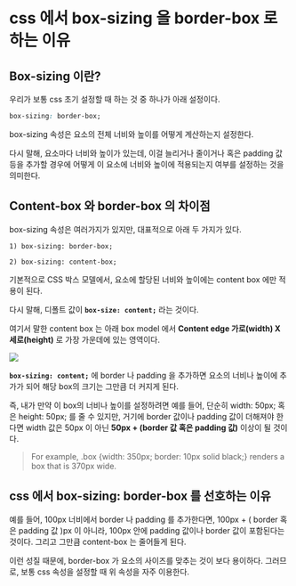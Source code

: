 css 에서 box-sizing 을 border-box 로 하는 이유
===

## Box-sizing 이란?
우리가 보통 css 초기 설정할 때 하는 것 중 하나가 아래 설정이다.

```css
box-sizing: border-box;
```

box-sizing 속성은 요소의 전체 너비와 높이를 어떻게 계산하는지 설정한다.

다시 말해, 요소마다 너비와 높이가 있는데, 이걸 늘리거나 줄이거나 혹은 padding 값 등을 추가할 경우에 어떻게 이 요소에 너비와 높이에 적용되는지 여부를 설정하는 것을 의미한다.

## Content-box 와 border-box 의 차이점
box-sizing 속성은 여러가지가 있지만, 대표적으로 아래 두 가지가 있다.

```
1) box-sizing: border-box;

2) box-sizing: content-box;
```


기본적으로 CSS 박스 모델에서, 요소에 할당된 너비와 높이에는 content box 에만 적용이 된다.

다시 말해, 디폴트 값이 **`box-size: content;`** 라는 것이다.

여기서 말한 content box 는 아래 box model 에서 **Content edge 가로(width) X 세로(height)** 로 가장 가운데에 있는 영역이다.


![](https://img1.daumcdn.net/thumb/R1280x0/?scode=mtistory2&fname=https%3A%2F%2Fblog.kakaocdn.net%2Fdn%2FbIl6kv%2FbtryZaazTDr%2FtvxXGr2KOvopzxut4LTpJK%2Fimg.png)

**`box-sizing: content;`** 에 border 나 padding 을 추가하면 요소의 너비나 높이에 추가가 되어 해당 box의 크기는 그만큼 더 커지게 된다.

즉, 내가 만약 이 box의 너비나 높이를 설정하려면 예를 들어, 단순히 width: 50px; 혹은 height: 50px; 를 줄 수 있지만, 거기에 border 값이나 padding 값이 더해져야 한다면 width 값은 50px 이 아닌 **50px + (border 값 혹은 padding 값)** 이상이 될 것이다.

> For example,
> .box {width: 350px; border: 10px solid black;}
> renders a box that is 370px wide.

## css 에서 box-sizing: border-box 를 선호하는 이유
예를 들어, 100px 너비에서 border 나 padding 를 추가한다면, 100px + ( border 혹은 padding 값 )px 이 아니라, 100px 안에 padding 값이나 border 값이 포함된다는 것이다. 그리고 그만큼 content-box 는 줄어들게 된다.

이런 성질 때문에, border-box 가 요소의 사이즈를 맞추는 것이 보다 용이하다. 그러므로, 보통 css 속성을 설정할 때 위 속성을 자주 이용한다.